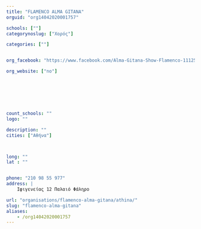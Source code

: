 ```yaml
---
title: "FLAMENCO ALMA GITANA"
orguid: "org14042020001757"

schools: [""]
categorynoslug: ["Χορός"]

categories: [""]


org_facebook: "https://www.facebook.com/Alma-Gitana-Show-Flamenco-111253888899037/"

org_website: ["no"]







count_schools: ""
logo: ""

description: ""
cities: ["Αθήνα"]



long: ""
lat : ""


phone: "210 98 55 977"
address: |
    Ιφιγενείας 12 Παλαιό Φάληρο

url: "organisations/flamenco-alma-gitana/athina/"
slug: "flamenco-alma-gitana"
aliases:
    - /org14042020001757
---
```



